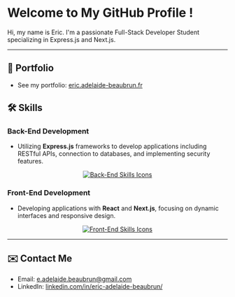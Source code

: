 # Welcome to My GitHub Profile !

Hi, my name is Eric. I'm a passionate Full-Stack Developer Student specializing in Express.js and Next.js.

---

## 📁 Portfolio
* See my portfolio: [eric.adelaide-beaubrun.fr](https://eric.adelaide-beaubrun.fr)

## 🛠️ Skills

### Back-End Development
* Utilizing **Express.js** frameworks to develop applications including RESTful APIs, connection to databases, and implementing security features.

<p align="center">
  <a href="https://skillicons.dev">
    <img src="https://skillicons.dev/icons?i=java,python,nodejs,express" alt="Back-End Skills Icons"/>    
  </a>
</p>

### Front-End Development
* Developing applications with **React** and **Next.js**, focusing on dynamic interfaces and responsive design.

<p align="center">
  <a href="https://skillicons.dev">
    <img src="https://skillicons.dev/icons?i=js,ts,react,next" alt="Front-End Skills Icons"/>
  </a>
</p>

---

## ✉️ Contact Me

* Email: [e.adelaide.beaubrun@gmail.com](mailto:e.adelaide.beaubrun@gmail.com)
* LinkedIn: [linkedin.com/in/eric-adelaide-beaubrun/](https://www.linkedin.com/in/eric-adelaide-beaubrun-416547290/)
